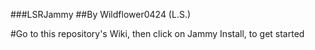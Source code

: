 ###LSRJammy
##By Wildflower0424 (L.S.)




#Go to this repository's Wiki, then click on Jammy Install, to get started
